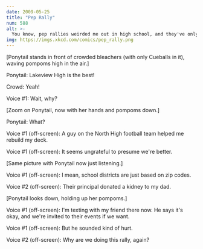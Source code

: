 ```yaml
---
date: 2009-05-25
title: "Pep Rally"
num: 588
alt: >-
  You know, pep rallies weirded me out in high school, and they've only gotten creepier in retrospect.
img: https://imgs.xkcd.com/comics/pep_rally.png
---
```

[Ponytail stands in front of crowded bleachers (with only Cueballs in it), waving pompoms high in the air.]

Ponytail: Lakeview High is the best!

Crowd: Yeah!

Voice #1: Wait, why?

[Zoom on Ponytail, now with her hands and pompoms down.]

Ponytail: What?

Voice #1 (off-screen): A guy on the North High football team helped me rebuild my deck.

Voice #1 (off-screen): It seems ungrateful to presume we're better.

[Same picture with Ponytail now just listening.]

Voice #1 (off-screen): I mean, school districts are just based on zip codes.

Voice #2 (off-screen): Their principal donated a kidney to my dad.

[Ponytail looks down, holding up her pompoms.]

Voice #1 (off-screen): I'm texting with my friend there now. He says it's okay, and we're invited to their events if we want.

Voice #1 (off-screen): But he sounded kind of hurt.

Voice #2 (off-screen): Why are we doing this rally, again?